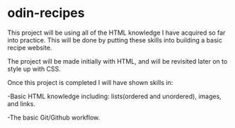 # odin-recipes
This project will be using all of the HTML knowledge I have acquired so far into practice. This will be done by putting these skills into building a basic recipe website.

The project will be made initially with HTML, and will be revisited later on to style up with CSS.

Once this project is completed I will have shown skills in:

-Basic HTML knowledge including: lists(ordered and unordered), images, and links.

-The basic Git/Github workflow.  

